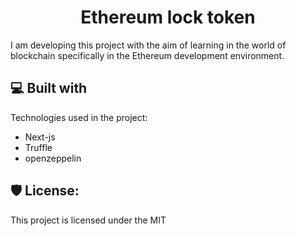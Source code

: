 <h1 align="center" id="title">Ethereum lock token</h1>

<p id="description">I am developing this project with the aim of learning in the world of blockchain specifically in the Ethereum development environment.</p>

  
  
<h2>💻 Built with</h2>

Technologies used in the project:

*   Next-js
*   Truffle
*   openzeppelin

<h2>🛡️ License:</h2>

This project is licensed under the MIT
